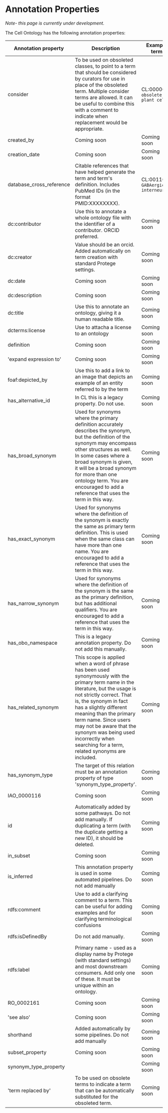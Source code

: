 # Annotation Properties

_Note- this page is currently under development._

The Cell Ontology has the following annotation properties:

Annotation property	| 	Description	|	Example term	|	Example annotation
-- | -- | -- | --
consider	|	To be used on obsoleted classes, to point to a term that should be considered by curators for use in place of the obsoleted term.  Multiple consider terms are allowed.  It can be useful to combine this with a comment to indicate when replacement would be appropriate.	|	CL:0000610 `obsolete plant cell`	|	PO:0009002
created_by	|	Coming soon	|	Coming soon	|	Coming soon
creation_date	|	Coming soon	|	Coming soon	|	Coming soon
database_cross_reference	|	Citable references that have helped generate the term and term's definition. Includes PubMed IDs (in the format PMID:XXXXXXXX).	|	CL:0011005 `GABAergic interneuron` | PMID:29724907
dc:contributor	|	Use this to annotate a whole ontology file with the identifier of a contributor.  ORCID preferred.	|	Coming soon	|	Coming soon
dc:creator	|	Value should be an orcid. Added automatically on term creation with standard Protege settings.	|	Coming soon	|	Coming soon
dc:date	|	Coming soon	|	Coming soon	|	Coming soon
dc:description	|	Coming soon	|	Coming soon	|	Coming soon
dc:title	|	Use this to annotate an ontology, giving it a human readable title.	|	Coming soon	|	Coming soon
dcterms:license	|	Use to attacha a license to an ontology	|	Coming soon	|	Coming soon
definition	|	Coming soon	|	Coming soon	|	Coming soon
'expand expression to'	|	Coming soon	|	Coming soon	|	Coming soon
foaf:depicted_by	|	Use this to add a link to an image that depicts an example of an entity referred to by the term	|	Coming soon	|	Coming soon
has_alternative_id	|	In CL this is a legacy property. Do not use.	|	Coming soon	|	Coming soon
has_broad_synonym	|	Used for synonyms where the primary definition accurately describes the synonym, but the definition of the synonym may encompass other structures as well. In some cases where a broad synonym is given, it will be a broad synonym for more than one ontology term.  You are encouraged to add a reference that uses the term in this way.	|	Coming soon	|	Coming soon
has_exact_synonym	|	Used for synonyms where the definition of the synonym is exactly the same as primary term definition. This is used when the same class can have more than one name.  You are encouraged to add a reference that uses the term in this way.  	|	Coming soon	|	Coming soon
has_narrow_synonym	|	Used for synonyms where the definition of the synonym is the same as the primary definition, but has additional qualifiers. You are encouraged to add a reference that uses the term in this way.	|	Coming soon	|	Coming soon
has_obo_namespace	|	This is a legacy annotation property.  Do not add this manually.	|	Coming soon	|	Coming soon
has_related_synonym	|	This scope is applied when a word of phrase has been used synonymously with the primary term name in the literature, but the usage is not strictly correct. That is, the synonym in fact has a slightly different meaning than the primary term name. Since users may not be aware that the synonym was being used incorrectly when searching for a term, related synonyms are included.	|	Coming soon	|	Coming soon
has_synonym_type	|	  The target of this relation must be an annotation property of type 'synonym_type_property'.	|	Coming soon	|	Coming soon
IAO_0000116	|	Coming soon	|	Coming soon	|	Coming soon
id	|	Automatically added by some pathways.  Do not add manually.  If duplicating a term (with the duplicate getting a new ID), it should be deleted.	|	Coming soon	|	Coming soon
in_subset	|	Coming soon	|	Coming soon	|	Coming soon
is_inferred	|	This annotation property is used in some automated pipelines.  Do not add manually	|	Coming soon	|	Coming soon
rdfs:comment	|	Use to add a clarifying comment to a term.  This can be useful for adding examples and for clarifying terminological confusions	|	Coming soon	|	Coming soon
rdfs:isDefinedBy	|	Do not add manually.	|	Coming soon	|	Coming soon
rdfs:label	|	Primary name - used as a display name by Protege (with standard settings) and most downstream consumers. Add only one of these.  It must be unique within an ontology.	|	Coming soon	|	Coming soon
RO_0002161	|	Coming soon	|	Coming soon	|	Coming soon
'see also'	|	Coming soon	|	Coming soon	|	Coming soon
shorthand	|	Added automatically by some pipelines.  Do not add manually	|	Coming soon	|	Coming soon
subset_property	|	Coming soon	|	Coming soon	|	Coming soon
synonym_type_property	| 	|	Coming soon	|	Coming soon
'term replaced by'	|	To be used on obsolete terms to indicate a term that can be automatically substituted for the obsoleted term. 	|	Coming soon	|	Coming soon
